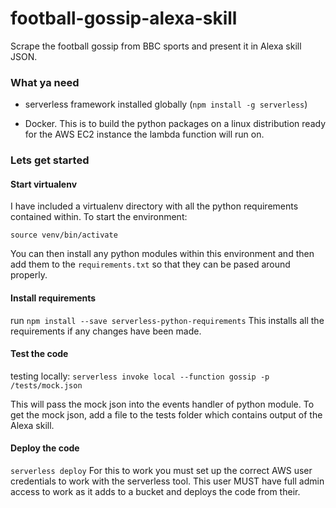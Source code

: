 # football-gossip-alexa-skill
Scrape the football gossip from BBC sports and present it in Alexa skill JSON.


### What ya need

- serverless framework installed globally (`npm install -g serverless`)

- Docker. This is to build the python packages on a linux distribution ready for the AWS EC2 instance the lambda function will run on.
### Lets get started

#### Start virtualenv

I have included a virtualenv directory with all the python requirements contained within.
To start the environment:

`source venv/bin/activate`

You can then install any python modules within this environment and then add them to the `requirements.txt` so that they can be pased around properly.

#### Install requirements

run `npm install --save serverless-python-requirements`
This installs all the requirements if any changes have been made.


#### Test the code

testing locally:
`serverless invoke local --function gossip -p /tests/mock.json`

This will pass the mock json into the events handler of python module. To get the mock json, add a file to the tests folder which contains output of the Alexa skill.


#### Deploy the code

`serverless deploy`
For this to work you must set up the correct AWS user credentials to work with the serverless tool. This user MUST have full admin access to work as it adds to a bucket and deploys the code from their.

